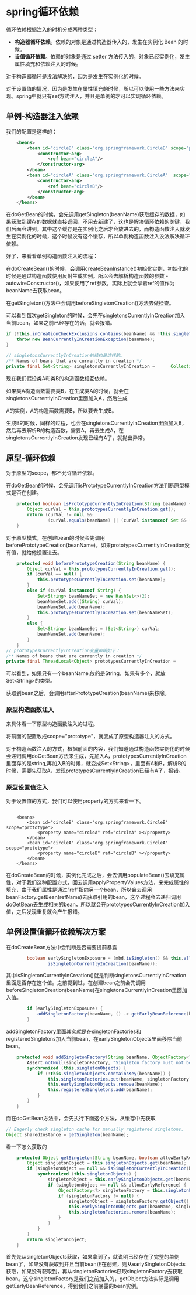 # spring循环依赖

循环依赖根据注入的时机分成两种类型：

-  **构造器循环依赖**。依赖的对象是通过构造器传入的，发生在实例化 Bean 的时候。
-  **设值循环依赖**。依赖的对象是通过 setter 方法传入的，对象已经实例化，发生属性填充和依赖注入的时候。

对于构造器循环是没法解决的，因为是发生在实例化的时候。

对于设置值的情况，因为是发生在属性填充的时候，所以可以使用一些方法来实现。spring中就只有set方式注入，并且是单例的才可以实现循环依赖。

## 单例-构造器注入依赖

我们的配置是这样的：

```xml
	<beans>
		<bean id="circleB" class="org.springframework.CircleB" scope="prototype">
			<constructor-arg>
				<ref bean="circleA"/>
			</constructor-arg>
		</bean>
		<bean id="circleA" class="org.springframework.CircleA"  scope="prototype">
			<constructor-arg>
				<ref bean="circleB"/>
			</constructor-arg>
		</bean>
	</beans>
```

在doGetBean的时候，会先调用getSingleton(beanName)获取缓存的数据，如果获取到缓存的数据就直接返回，不用去新建了，这也是解决循环依赖的关键，我们后面会讲到。其中这个缓存是在实例化之后才会放进去的，而构造函数注入就发生在实例化的时候，这个时候没有这个缓存，所以单例构造函数注入没法解决循环依赖。

好了，来看看单例构造函数注入的流程：

在doCreateBean()的时候，会调用createBeanInstance()初始化实例，初始化的时候是通过构造函数使用反射生成实例。所以会去解析构造函数的参数 - autowireConstructor()，如果使用了ref参数，实际上就会拿着ref的值作为beanName去获取bean。

在getSingleton()方法中会调用beforeSingletonCreation()方法去做检查。

可以看到每次getSingleton的时候，会先在singletonsCurrentlyInCreation加入当前bean，如果之前已经存在的话，就会报错。

```java
if (!this.inCreationCheckExclusions.contains(beanName) && !this.singletonsCurrentlyInCreation.add(beanName)) {
	throw new BeanCurrentlyInCreationException(beanName);
}

// singletonsCurrentlyInCreation的结构是这样的。
/** Names of beans that are currently in creation */
private final Set<String> singletonsCurrentlyInCreation =      Collections.newSetFromMap(new ConcurrentHashMap<>(16));
```

现在我们假设类A和类B的构造函数相互依赖。

如果类A构造函数需要类B，在生成类A的时候，就会在singletonsCurrentlyInCreation里面加入A，然后生成

A的实例，A的构造函数需要B，所以要去生成B。

生成B的时候，同样的过程，也会在singletonsCurrentlyInCreation里面加入B，然后再去解析B的构造函数，需要A，再去生成A，在singletonsCurrentlyInCreation发现已经有A了，就抛出异常。

## 原型-循环依赖

对于原型的scope，都不允许循环依赖。

在doGetBean的时候，会先调用isPrototypeCurrentlyInCreation方法判断原型模式是否在创建。

```java
	protected boolean isPrototypeCurrentlyInCreation(String beanName) {
		Object curVal = this.prototypesCurrentlyInCreation.get();
		return (curVal != null &&
				(curVal.equals(beanName) || (curVal instanceof Set && ((Set<?>) curVal).contains(beanName))));
	}
```

对于原型模式，在创建bean的时候会先调用beforePrototypeCreation(beanName)，如果prototypesCurrentlyInCreation没有值，就给他设置进去。

```java
	protected void beforePrototypeCreation(String beanName) {
		Object curVal = this.prototypesCurrentlyInCreation.get();
		if (curVal == null) {
			this.prototypesCurrentlyInCreation.set(beanName);
		}
		else if (curVal instanceof String) {
			Set<String> beanNameSet = new HashSet<>(2);
			beanNameSet.add((String) curVal);
			beanNameSet.add(beanName);
			this.prototypesCurrentlyInCreation.set(beanNameSet);
		}
		else {
			Set<String> beanNameSet = (Set<String>) curVal;
			beanNameSet.add(beanName);
		}
	}
// prototypesCurrentlyInCreation变量声明如下：
/** Names of beans that are currently in creation */
private final ThreadLocal<Object> prototypesCurrentlyInCreation =      new NamedThreadLocal<>("Prototype beans currently in creation");
```

可以看到，如果只有一个beanName,放的是String，如果有多个，就放Set<String\>的类型。

获取到bean之后，会调用afterPrototypeCreation(beanName)来移除。

### 原型构造函数注入

来具体看一下原型构造函数注入的过程。

将前面的配置改成scope="prototype"，就变成了原型构造器注入的方式。

对于构造函数注入的方式，根据前面的内容，我们知道通过构造函数实例化的时候会递归调用doGetBean方法来生成，先加入A，prototypesCurrentlyInCreation里面存的是string,再加入B的时候，就变成Set<String\>，里面有A和B，解析B的时候，需要先获取A，发现prototypesCurrentlyInCreation已经有A了，报错。

### 原型设置值注入

对于设置值的方式，我们可以使用property的方式来看一下。

```

	<beans>
		<bean id="circleB" class="org.springframework.CircleB" scope="prototype">
			<property name="circleA" ref="circleA" ></property>
		</bean>
		<bean id="circleA" class="org.springframework.CircleA"  scope="prototype">
			<property name="circleB" ref="circleB" ></property>
		</bean>
	</beans>
```

在doCreateBean的时候，实例化完成之后，会去调用populateBean()去填充属性，对于我们这种配置方式，回去调用applyPropertyValues方法，来完成属性的填充，由于我们属性是通过“ref”指向另一个bean，所以会去调用beanFactory.getBean(refName)去获取引用的bean，这个过程会去递归调用doGetBean去生成相关的bean，所以就会在prototypesCurrentlyInCreation加入值，之后发现重复就会产生报错。

## 单例设置值循环依赖解决方案

在doCreateBean方法中会判断是否需要提前暴露

```java
		boolean earlySingletonExposure = (mbd.isSingleton() && this.allowCircularReferences &&
				isSingletonCurrentlyInCreation(beanName));
```

其中isSingletonCurrentlyInCreation()就是判断singletonsCurrentlyInCreation里面是否存在这个值。之前提到过，在创建bean之前会先调用beforeSingletonCreation(beanName)在singletonsCurrentlyInCreation里面加入值。

```java
		if (earlySingletonExposure) {
			addSingletonFactory(beanName, () -> getEarlyBeanReference(beanName, mbd, bean));
		}
```

addSingletonFactory里面其实就是在singletonFactories和registeredSingletons加入当前bean，在earlySingletonObjects里面移除当前bean。

```java
	protected void addSingletonFactory(String beanName, ObjectFactory<?> singletonFactory) {
		Assert.notNull(singletonFactory, "Singleton factory must not be null");
		synchronized (this.singletonObjects) {
			if (!this.singletonObjects.containsKey(beanName)) {
				this.singletonFactories.put(beanName, singletonFactory);
				this.earlySingletonObjects.remove(beanName);
				this.registeredSingletons.add(beanName);
			}
		}
	}
```

而在doGetBean方法中，会先执行下面这个方法，从缓存中先获取

```java
// Eagerly check singleton cache for manually registered singletons.	
Object sharedInstance = getSingleton(beanName);
```

看一下怎么获取的

```java
	protected Object getSingleton(String beanName, boolean allowEarlyReference) {
		Object singletonObject = this.singletonObjects.get(beanName);
		if (singletonObject == null && isSingletonCurrentlyInCreation(beanName)) {
			synchronized (this.singletonObjects) {
				singletonObject = this.earlySingletonObjects.get(beanName);
				if (singletonObject == null && allowEarlyReference) {
					ObjectFactory<?> singletonFactory = this.singletonFactories.get(beanName);
					if (singletonFactory != null) {
						singletonObject = singletonFactory.getObject();
						this.earlySingletonObjects.put(beanName, singletonObject);
						this.singletonFactories.remove(beanName);
					}
				}
			}
		}
		return singletonObject;
	}
```

首先先从singletonObjects获取，如果拿到了，就说明已经存在了完整的单例bean了，如果没有获取到并且当前bean正在创建，则从earlySingletonObjects获取，如果没有获取到，再从singletonFactories获取singletonFactory去获取bean。这个singletonFactory是我们之前加入的，getObject方法实际是调用getEarlyBeanReference，得到我们之前暴露的bean实例。